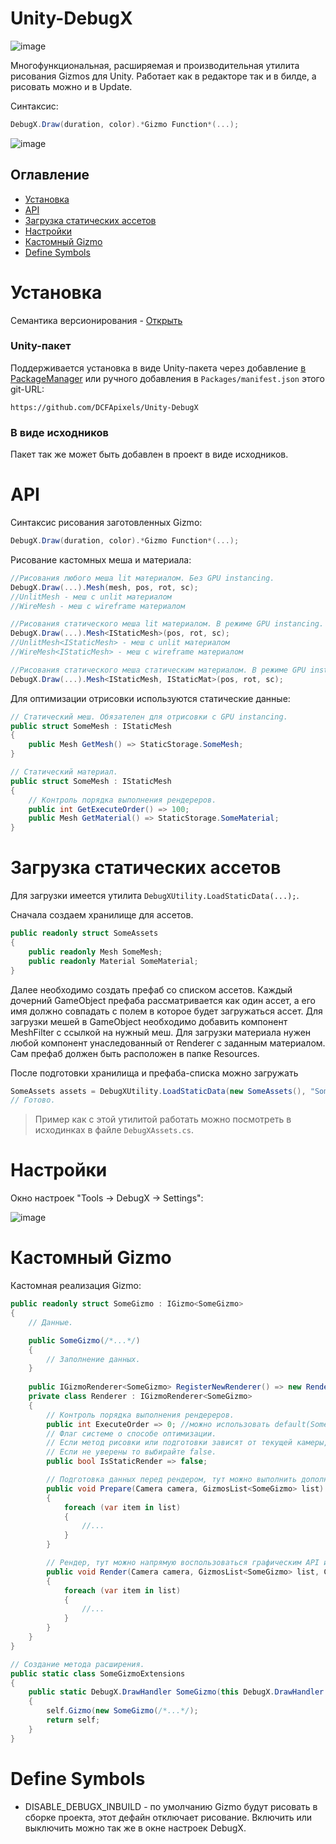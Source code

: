 # Unity-DebugX
 
![image](https://github.com/user-attachments/assets/f75e20cd-9614-41e8-887d-943987f4855d)

Многофункциональная, расширяемая и производительная утилита рисования Gizmos для Unity. Работает как в редакторе так и в билде, а рисовать можно и в Update.

Синтаксис: 
```c#
DebugX.Draw(duration, color).*Gizmo Function*(...);
```

![image](https://github.com/user-attachments/assets/97d77716-145d-4357-bcb1-8601871d2fe0)

## Оглавление
- [Установка](#установка)
- [API](#api)
- [Загрузка статических ассетов](#загрузка-статических-ассетов)
- [Настройки](#настройки)
- [Кастомный Gizmo](#кастомный-gizmo)
- [Define Symbols](#define-symbols)

# Установка
Семантика версионирования - [Открыть](https://gist.github.com/DCFApixels/e53281d4628b19fe5278f3e77a7da9e8#file-dcfapixels_versioning_ru-md)
### Unity-пакет
Поддерживается установка в виде Unity-пакета через добавление [в PackageManager](https://docs.unity3d.com/2023.2/Documentation/Manual/upm-ui-giturl.html) или ручного добавления в `Packages/manifest.json` этого git-URL: 
```
https://github.com/DCFApixels/Unity-DebugX
```
### В виде исходников
Пакет так же может быть добавлен в проект в виде исходников.
</br>


# API

Синтаксис рисования заготовленных Gizmo: 
```c#
DebugX.Draw(duration, color).*Gizmo Function*(...);
```

Рисование кастомных меша и материала:
```c#
//Рисования любого меша lit материалом. Без GPU instancing. 
DebugX.Draw(...).Mesh(mesh, pos, rot, sc);
//UnlitMesh - меш с unlit материалом
//WireMesh - меш с wireframe материалом
```
```c#
//Рисования статического меша lit материалом. В режиме GPU instancing. 
DebugX.Draw(...).Mesh<IStaticMesh>(pos, rot, sc);
//UnlitMesh<IStaticMesh> - меш с unlit материалом
//WireMesh<IStaticMesh> - меш с wireframe материалом
```
```c#
//Рисования статического меша статическим материалом. В режиме GPU instancing. 
DebugX.Draw(...).Mesh<IStaticMesh, IStaticMat>(pos, rot, sc);
```

Для оптимизации отрисовки используются статические данные:
```c#
// Статический меш. Обязателен для отрисовки с GPU instancing. 
public struct SomeMesh : IStaticMesh
{
    public Mesh GetMesh() => StaticStorage.SomeMesh;
}
```
```c#
// Статический материал. 
public struct SomeMesh : IStaticMesh
{
    // Контроль порядка выполнения рендереров. 
    public int GetExecuteOrder() => 100;
    public Mesh GetMaterial() => StaticStorage.SomeMaterial;
} 
```

# Загрузка статических ассетов 
Для загрузки имеется утилита `DebugXUtility.LoadStaticData(...);`. 

Сначала создаем хранилище для ассетов. 
```c#
public readonly struct SomeAssets
{
    public readonly Mesh SomeMesh;
    public readonly Material SomeMaterial;
} 
```
Далее необходимо создать префаб со списком ассетов. Каждый дочерний GameObject префаба рассматривается как один ассет, а его имя должно совпадать с полем в которое будет загружаться ассет. Для загрузки мешей в GameObject необходимо добавить компонент MeshFilter с ссылкой на нужный меш. Для загрузки материала нужен любой компонент унаследованный от Renderer с заданным материалом. Сам префаб должен быть расположен в папке Resources. 

После подготовки хранилища и префаба-списка можно загружать 
```c#
SomeAssets assets = DebugXUtility.LoadStaticData(new SomeAssets(), "SomeAssets");
// Готово. 
```
> Пример как с этой утилитой работать можно посмотреть в исходинках в файле `DebugXAssets.cs`.

# Настройки
Окно настроек "Tools -> DebugX -> Settings":

![image](https://github.com/user-attachments/assets/7dd981c1-1e00-4b7d-9a73-376638094689)

# Кастомный Gizmo

Кастомная реализация Gizmo:
```c#
public readonly struct SomeGizmo : IGizmo<SomeGizmo>
{
    // Данные. 

    public SomeGizmo(/*...*/)
    {
        // Заполнение данных.
    } 
    
    public IGizmoRenderer<SomeGizmo> RegisterNewRenderer() => new Renderer();
    private class Renderer : IGizmoRenderer<SomeGizmo>
    {
        // Контроль порядка выполнения рендереров. 
        public int ExecuteOrder => 0; //можно использовать default(SomeMat).GetExecutuonOrder();
        // Флаг системе о способе оптимизации.
        // Если метод рисовки или подготовки зависят от текущей камеры, то false，иначе true.
        // Если не уверены то выбирайте false. 
        public bool IsStaticRender => false;

        // Подготовка данных перед рендером, тут можно выполнить дополнительные расчеты или запланировать Job. 
        public void Prepare(Camera camera, GizmosList<SomeGizmo> list) 
        {
            foreach (var item in list)
            {
                //... 
            }
        } 

        // Рендер, тут можно напрямую воспользоваться графическим API или добавить команду в CommandBuffer. 
        public void Render(Camera camera, GizmosList<SomeGizmo> list, CommandBuffer cb)
        {
            foreach (var item in list)
            {
                //... 
            }
        }
    }
}
```
```c#
// Создание метода расширения. 
public static class SomeGizmoExtensions
{
    public static DebugX.DrawHandler SomeGizmo(this DebugX.DrawHandler self, /*...*/) 
    {
        self.Gizmo(new SomeGizmo(/*...*/);
        return self;
    }
}
```


# Define Symbols
+ DISABLE_DEBUGX_INBUILD - по умолчанию Gizmo будут рисовать в сборке проекта, этот дефайн отключает рисование. Включить или выключить можно так же в окне настроек DebugX.
